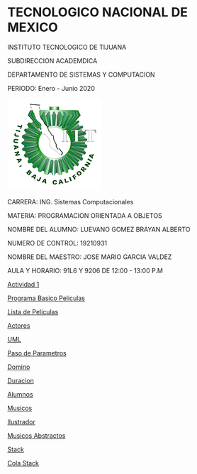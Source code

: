 # TECNOLOGICO NACIONAL DE MEXICO

INSTITUTO TECNOLOGICO DE TIJUANA

SUBDIRECCION ACADEMDICA

DEPARTAMENTO DE SISTEMAS Y COMPUTACION

PERIODO: Enero - Junio 2020

![Logo del ITT](https://github.com/BrayanLuevano/POO-Enero-Junio-2020/blob/master/Setup/img/Logo%20ITT.png)

CARRERA: ING. Sistemas Computacionales

MATERIA: PROGRAMACION ORIENTADA A OBJETOS

NOMBRE DEL ALUMNO: LUEVANO GOMEZ BRAYAN ALBERTO

NUMERO DE CONTROL: 19210931

NOMBRE DEL MAESTRO: JOSE MARIO GARCIA VALDEZ

AULA Y HORARIO: 91L6 Y 9206 DE 12:00 - 13:00 P.M



[Actividad 1](./Setup/README.md)

[Programa Basico Peliculas](./Peliculas)

[Lista de Peliculas](./ListaDePeliculas)

[Actores](./Peliculas)

[UML](./UML)

[Paso de Parametros](./PasoDeParametros)

[Domino](./Domino)

[Duracion](./Duracion)

[Alumnos](./Alumnos)

[Musicos](./Musicos)

[Ilustrador](./Ilustrador)

[Musicos Abstractos](./MusicosAbstractos)

[Stack](./Stack)

[Cola Stack](./ColaStack)